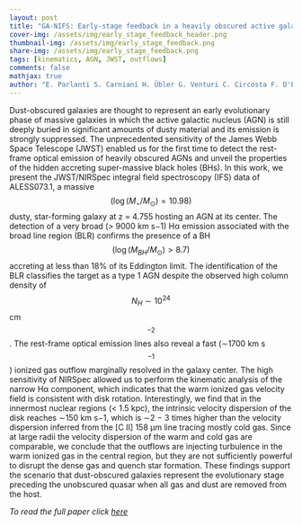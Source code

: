```yaml
---
layout: post
title: "GA-NIFS: Early-stage feedback in a heavily obscured active galactic nucleus at z = 4.76"
cover-img: /assets/img/early_stage_feedback_header.png
thumbnail-img: /assets/img/early_stage_feedback.png
share-img: /assets/img/early_stage_feedback.png
tags: [kinematics, AGN, JWST, outflows]
comments: false
mathjax: true
author: "E. Parlanti S. Carniani H. Übler G. Venturi C. Circosta F. D'Eugenio S. Arribas A. Bunker S. Charlot N. Lützgendorf R. Maiolino M. Perna B. Rodríguez Del Pino C. Willott T. Böker A. Cameron J. Chevallard G. Cresci G. Jones N. Kumari I. Lamperti J. Scholtz"
---
```


Dust-obscured galaxies are thought to represent an early evolutionary phase of massive galaxies in which the active galactic nucleus (AGN) is still deeply buried in significant amounts of dusty material and its emission is strongly suppressed. The unprecedented sensitivity of the James Webb Space Telescope (JWST) enabled us for the first time to detect the rest-frame optical emission of heavily obscured AGNs and unveil the properties of the hidden accreting super-massive black holes (BHs). In this work, we present the JWST/NIRSpec integral field spectroscopy (IFS) data of ALESS073.1, a massive $$(\log(M_{\star}/M_{\odot}) = 10.98)$$ dusty, star-forming galaxy at z = 4.755 hosting an AGN at its center. The detection of a very broad (> 9000 km s−1) Hα emission associated with the broad line region (BLR) confirms the presence of a BH $$(\log(M_{BH}/M_{\odot}) > 8.7)$$ accreting at less than 18% of its Eddington limit. The identification of the BLR classifies the target as a type 1 AGN despite the observed high column density of $$N_H ∼ 10^{24}$$ cm$$^{−2}$$. The rest-frame optical emission lines also reveal a fast (∼1700 km s$$^{−1}$$) ionized gas outflow marginally resolved in the galaxy center. The high sensitivity of NIRSpec allowed us to perform the kinematic analysis of the narrow Hα component, which indicates that the warm ionized gas velocity field is consistent with disk rotation. Interestingly, we find that in the innermost nuclear regions (< 1.5 kpc), the intrinsic velocity dispersion of the disk reaches ∼150 km s−1, which is ∼2 − 3 times higher than the velocity dispersion inferred from the [C II] 158 μm line tracing mostly cold gas. Since at large radii the velocity dispersion of the warm and cold gas are comparable, we conclude that the outflows are injecting turbulence in the warm ionized gas in the central region, but they are not sufficiently powerful to disrupt the dense gas and quench star formation. These findings support the scenario that dust-obscured galaxies represent the evolutionary stage preceding the unobscured quasar when all gas and dust are removed from the host.


<i>To read the full paper click <a href="https://ui.adsabs.harvard.edu/abs/2024A%26A...684A..24P/abstract">here</a></i>
